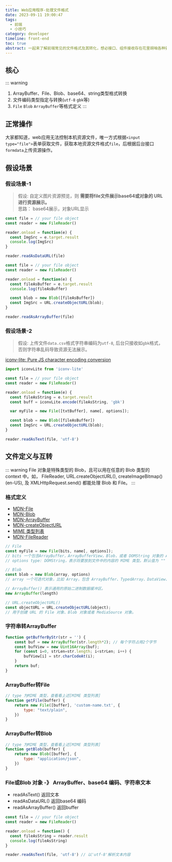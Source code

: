 ```yaml
---
title: Web应用程序-处理文件格式
date: 2023-09-11 19:00:47
tags: 
  - 前端
  - 小技巧
category: developer
timeline: front-end
toc: true
abstract: 一起来了解前端常见的文件格式及其转化，想必接口、组件接收存在花里胡哨各种要求。
---
```



## 核心
::: warning
1. ArrayBuffer、File、Blob、base64、string类型格式转换
2. 文件编码类型指定与转换(`utf-8` `gbk`等)
3. `File` `Blob` `ArrayBuffer`等格式定义
:::


## 正常操作
大家都知道，web应用无法控制本机资源文件，唯一方式根据`<input type="file">`表单获取文件，获取本地资源文件格式`file`，后根据后台接口`formdata`上传资源操作。

## 假设场景

### 假设场景-1
> 假设: 自定义图片资源预览，则 **需要将file文件展示base64或对象的 URL进行资源展示。**  
> 思路： base64展示，对象URL显示

```js
const file = // your file object
const reader = new FileReader()

reader.onload = function(e) {
  const ImgSrc = e.target.result
  console.log(ImgSrc)
}

reader.readAsDataURL(file)
```

```js
const file = // your file object
const reader = new FileReader()

reader.onload = function(e) {
  const fileAsBuffer = e.target.result
  console.log(fileAsBuffer)

  const blob = new Blob([fileAsBuffer])
  const ImgSrc = URL.createObjectURL(blob);
}

reader.readAsArrayBuffer(file)
```


### 假设场景-2
> 假设:
> 上传文件`data.csv`格式字符串编码为`utf-8`, 后台只接收如`gbk`格式，否则字符串乱码导致资源无法展示。

[iconv-lite: Pure JS character encoding conversion](https://github.com/ashtuchkin/iconv-lite)

```js
import iconvLite from 'iconv-lite'

const file = // your file object
const reader = new FileReader()

reader.onload = function(e) {
  const fileAsString = e.target.result
  const buff = iconvLite.encode(fileAsString, 'gbk')

  var myFile = new File([txtBuffer], name[, options]);

  const blob = new Blob([fileAsBuffer])
  const ImgSrc = URL.createObjectURL(blob);
}

reader.readAsText(file, 'utf-8')

```


## 文件定义与互转
::: warning
File 对象是特殊类型的 Blob，且可以用在任意的 Blob 类型的 context 中。如， FileReader, URL.createObjectURL(), createImageBitmap() (en-US), 及 XMLHttpRequest.send() 都能处理 Blob 和 File。
:::

### 格式定义
* [MDN-File](https://developer.mozilla.org/zh-CN/docs/Web/API/File/File#bits)
* [MDN-Blob](https://developer.mozilla.org/zh-CN/docs/Web/API/Blob/Blob)
* [MDN-ArrayBuffer](https://developer.mozilla.org/zh-CN/docs/Web/JavaScript/Reference/Global_Objects/ArrayBuffer/ArrayBuffer)
* [MDN-createObjectURL](https://developer.mozilla.org/zh-CN/docs/Web/API/URL/createObjectURL_static)
* [MIME 类型列表](https://www.iana.org/assignments/media-types/media-types.xhtml)
* [MDN-FileReader](https://developer.mozilla.org/zh-CN/docs/Web/API/FileReader)



```js
// File
const myFile = new File(bits, name[, options]);
// bits 一个包含ArrayBuffer，ArrayBufferView，Blob，或者 DOMString 对象的 Array — 或者任何这些对象的组合。这是 UTF-8 编码的文件内容。
// options type: DOMString，表示将要放到文件中的内容的 MIME 类型。默认值为 "" 

// Blob
const blob = new Blob(array, options)
// array 一个可迭代对象，比如 Array，包含 ArrayBuffer、TypedArray、DataView、Blob、字符串或者任意这些元素的混合，这些元素将会被放入 Blob 中。

// ArrayBuffer() 表示通用的原始二进制数据缓冲区。
new ArrayBuffer(length)

// URL.createObjectURL()
const objectURL = URL.createObjectURL(object); 
// 用于创建 URL 的 File 对象、Blob 对象或者 MediaSource 对象。

```


### 字符串转ArrayBuffer
```js
function getBufferByStr(str = '') {
    const buf = new ArrayBuffer(str.length*2); // 每个字符占用2个字节
    const bufView = new Uint16Array(buf);
    for (const i=0, strLen=str.length; i<strLen; i++) {
        bufView[i] = str.charCodeAt(i);
    }
    return buf;
}
```

### ArrayBuffer转File
```js
// type 为MIME 类型，查看看上述[MIME 类型列表]
function getFile(buffer) {
    return new File([buffer], 'custom-name.txt', {
        type: "text/plain",
    })
}
```

### ArrayBuffer转Blob
```js
// type 为MIME 类型，查看看上述[MIME 类型列表]
function getBlob(buffer) {
    return new Blob([buffer], {
        type: "application/json",
    })
}
```

###  File或Blob 对象 -》 ArrayBuffer、base64 编码、字符串文本
* readAsText() 返回文本
* readAsDataURL() 返回base64 编码
* readAsArrayBuffer() 返回buffer
```js
const file = // your file object
const reader = new FileReader()

reader.onload = function() {
  const fileAsString = reader.result
  console.log(fileAsString)
}

reader.readAsText(file, 'utf-8') // 以'utf-8'解析文本内容
```